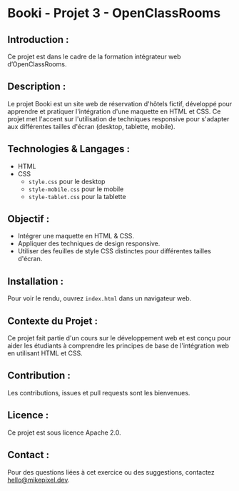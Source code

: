 # Booki - Projet 3 - OpenClassRooms

## **Introduction :**

Ce projet est dans le cadre de la formation intégrateur web d’OpenClassRooms.

## **Description :**

Le projet Booki est un site web de réservation d'hôtels fictif, développé pour apprendre et pratiquer l'intégration d'une maquette en HTML et CSS. Ce projet met l'accent sur l'utilisation de techniques responsive pour s'adapter aux différentes tailles d'écran (desktop, tablette, mobile).

## **Technologies & Langages :**

- HTML
- CSS
  - `style.css` pour le desktop
  - `style-mobile.css` pour le mobile
  - `style-tablet.css` pour la tablette

## **Objectif :**

- Intégrer une maquette en HTML & CSS.
- Appliquer des techniques de design responsive.
- Utiliser des feuilles de style CSS distinctes pour différentes tailles d'écran.

## **Installation :**

Pour voir le rendu, ouvrez `index.html` dans un navigateur web.

## **Contexte du Projet :**

Ce projet fait partie d'un cours sur le développement web et est conçu pour aider les étudiants à comprendre les principes de base de l'intégration web en utilisant HTML et CSS.

## **Contribution :**

Les contributions, issues et pull requests sont les bienvenues.

## **Licence :**

Ce projet est sous licence Apache 2.0.

## **Contact :**

Pour des questions liées à cet exercice ou des suggestions, contactez hello@mikepixel.dev.
